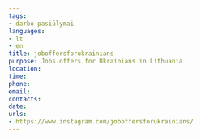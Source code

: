 ```yaml
---
tags:
- darbo pasiūlymai
languages:
- lt
- en
title: joboffersforukrainians
purpose: Jobs offers for Ukrainians in Lithuania
location: 
time: 
phone: 
email: 
contacts: 
date: 
urls:
- https://www.instagram.com/joboffersforukrainians/
---
```


